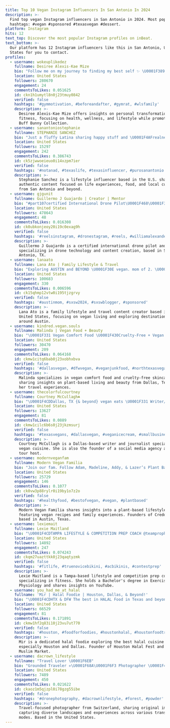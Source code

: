```yaml
---
title: Top 10 Vegan Instagram Influencers In San Antonio In 2024
description: >-
  Find top vegan Instagram influencers in San Antonio in 2024. Most popular
  hashtags: #vegan #sponsored #texasvegan #dessert.
platform: Instagram
hits: 12
text_top: Discover the most popular Instagram profiles on inBeat.
text_bottom: >-
  Our platform has 12 Instagram influencers like this in San Antonio, United
  States for you to contact.
profiles:
  - username: wokeuplikedez
    fullname: Desiree Alexis-Kae Mize
    bio: "Follow me on my journey to finding my best self ✨ \U0001F389 ⇩ 160 pounds \U0001F389 \U0001F4CDCalifornia \U0001F334 \U0001F430@buffbunny_collection | code DEZ \U0001F31F"
    location: United States
    followers: 280670
    engagement: 24
    commentsToLikes: 0.051625
    id: ckn1h1umytl8n0j23tmuy0842
    verified: false
    hashtags: '#gymmotivation, #beforeandafter, #gymrat, #wlsfamily'
    description: >-
      Desiree Alexis-Kae Mize offers insights on personal transformation and
      fitness, focusing on health, wellness, and lifestyle while promoting the
      Buff Bunny Collection.
  - username: sanantoniostephanie
    fullname: STEPHANIE SANCHEZ
    bio: "Just a fluffy Latina sharing happy stuff and \U0001F4AFrealness! From San Antonio to Marble Falls & everywhere else in between! ✨ Life|Food|Fun"
    location: United States
    followers: 15297
    engagement: 242
    commentsToLikes: 0.386743
    id: ck5zjwwoeieuo0i14xzpm7ier
    verified: false
    hashtags: '#notanad, #texaslife, #texasinfluencer, #purosanantonio'
    description: >-
      Stephanie Sanchez is a lifestyle influencer based in the U.S. sharing
      authentic content focused on life experiences, food, and local culture
      from San Antonio and beyond.
  - username: gjgunit
    fullname: Guillermo J Guajardo | Creator | Mentor
    bio: "#part107certified International Drone Pilot\U0001F468\U0001F3FB‍✈️ Creator/Owner-@jgwdigital VP-@jgwconstruction ✉️: Social@jgwdigital.com Learning #FPV San Antonio, TX"
    location: United States
    followers: 478643
    engagement: 48
    commentsToLikes: 0.016308
    id: ck0ubkonjeoy20i19c0exag9h
    verified: false
    hashtags: '#reelsinstagram, #dronestagram, #reels, #williamalexander'
    description: >-
      Guillermo J Guajardo is a certified international drone pilot and mentor,
      specializing in drone technology and content creation, based in San
      Antonio, TX.
  - username: lanaato
    fullname: Lana Ato | Family Lifestyle & Travel
    bio: "Exploring AUSTIN and BEYOND \U0001F30E vegan. mom of 2. \U0001F1FA\U0001F1E6\U0001F1F3\U0001F1EC fam. collab@lanaato.com www.lanaato.com"
    location: United States
    followers: 100683
    engagement: 330
    commentsToLikes: 0.006596
    id: ck15qhmp12vtw0i195tjzgrvy
    verified: false
    hashtags: '#austinmom, #sxsw2024, #sxswblogger, #sponsored'
    description: >-
      Lana Ato is a family lifestyle and travel content creator based in the
      United States, focusing on vegan living and exploring destinations in and
      around Austin.
  - username: kindred.vegan.souls
    fullname: Malinda | Vegan Food + Beauty
    bio: "\U0001F331 Vegan Comfort Food \U0001F430Cruelty-Free + Vegan Skincare ⭐️Dallas, TX Living + Travel"
    location: United States
    followers: 30470
    engagement: 209
    commentsToLikes: 0.064168
    id: ckmw1citq6bab0j23xobhxbva
    verified: false
    hashtags: '#dallasvegan, #dfwvegan, #veganjunkfood, #northtexasvegans'
    description: >-
      Malinda specializes in vegan comfort food and cruelty-free skincare,
      sharing insights on plant-based living and beauty from Dallas, Texas, and
      her travel experiences.
  - username: thecolorfulcourtney
    fullname: Courtney McCullagh☘️
    bio: "\U0001F4CDDallas, TX {& beyond} vegan eats \U0001F331 Writer/Journalist ✍\U0001F3FB\U0001F469\U0001F3FB‍\U0001F4BB Social Media Agency Founder \U0001F4F2 Bus \U0001F68C Tour Host \U0001F3A4 Email to connect \U0001F4E7"
    location: United States
    followers: 13627
    engagement: 81
    commentsToLikes: 0.0889
    id: ckmw1cilc6b6s0j23jkzmsurj
    verified: false
    hashtags: '#texasvegans, #dallasvegan, #veganicecream, #smallbusinessowner'
    description: >-
      Courtney McCullagh is a Dallas-based writer and journalist specializing in
      vegan cuisine. She is also the founder of a social media agency and a bus
      tour host.
  - username: modernveganfam
    fullname: Modern Vegan Familia
    bio: "Join our fam. Follow Adam, Madeline, Addy, & Lazer’s Plant Based Life. Founders of @credofoods . Vegan for ❤️ \U0001F437 \U0001F30E . Austin, TX based"
    location: United States
    followers: 25729
    engagement: 146
    commentsToLikes: 0.1077
    id: ck0vw3p88rylr0i19by1o7z2o
    verified: false
    hashtags: '#healthyfood, #bestofvegan, #vegan, #plantbased'
    description: >-
      Modern Vegan Familia shares insights into a plant-based lifestyle,
      featuring vegan recipes and family experiences. Founders of Credo Foods,
      based in Austin, Texas.
  - username: lexiemait
    fullname: Lexie Maitland
    bio: "\U0001F4CDTAMPA LIFESTYLE & COMPETITION PREP COACH @teamprophysique @angelcompetitionbikinis // @theshoefairy_ Bachelors in Exercise Phys \U0001F4DA YOUTUBER\U0001F4F9⬇️"
    location: United States
    followers: 14892
    engagement: 247
    commentsToLikes: 0.074243
    id: ckqm27uazttkk0j23qaqtyzmk
    verified: false
    hashtags: '#fitlife, #truenovicebikini, #acbikinis, #contestprep'
    description: >-
      Lexie Maitland is a Tampa-based lifestyle and competition prep coach
      specializing in fitness. She holds a Bachelor's degree in Exercise
      Physiology and shares insights on YouTube.
  - username: you_had_me_at_halal
    fullname: 'Mir | Halal Foodie | Houston, Dallas, & Beyond!'
    bio: "\U0001F4CDHTX & DFW The best in HALAL Food in Texas and beyond! Founder: @houstonhalalfest @houstonmuslimmarket \U0001F4E9 DM for Collabs"
    location: United States
    followers: 66529
    engagement: 81
    commentsToLikes: 0.171891
    id: ckmw1hf2q83i10j23vu7ut770
    verified: false
    hashtags: '#houston, #foodforfoodies, #houstonhalal, #houstonfoodtrucks'
    description: >-
      Mir is a dedicated halal foodie exploring the best halal cuisine in Texas,
      especially Houston and Dallas. Founder of Houston Halal Fest and Houston
      Muslim Market.
  - username: dacrown_lifestyle
    fullname: "Travel Lover \U0001F6EB"
    bio: "Grounded Traveler ✈️\U0001F68A\U0001F6F3 Photographer \U0001F4F8 from Switzerland \U0001F1E8\U0001F1ED All photos are mine \U0001F64B‍♂️"
    location: United States
    followers: 7489
    engagement: 450
    commentsToLikes: 0.021622
    id: ckaoz1m5qjzpl0i78gzg55ibe
    verified: false
    hashtags: '#dronephotography, #dacrownlifestyle, #forest, #powder'
    description: >-
      Travel-focused photographer from Switzerland, sharing original images
      capturing diverse landscapes and experiences across various transportation
      modes. Based in the United States.
---
```


